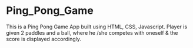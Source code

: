 # Ping_Pong_Game
This is a Ping Pong Game App built using HTML, CSS, Javascript. Player is given 2 paddles and a ball, where he /she competes with oneself &amp; the score is displayed accordingly.
